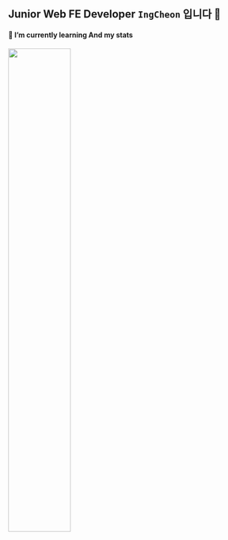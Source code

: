 ## Junior Web FE Developer `IngCheon` 입니다 👋

#### 🌱 I’m currently learning And my stats
<img src="https://github-readme-stats.vercel.app/api?username=JangHarry&show_icons=true&theme=tokyonight" width="50%">

<!--
**JangHarry/JangHarry** is a ✨ _special_ ✨ repository because its `README.md` (this file) appears on your GitHub profile.

Here are some ideas to get you started:

- 🔭 I’m currently working on ...
- 🌱 I’m currently learning ...
- 👯 I’m looking to collaborate on ...
- 🤔 I’m looking for help with ...
- 💬 Ask me about ...
- 📫 How to reach me: ...
- 😄 Pronouns: ...
- ⚡ Fun fact: ...
-->
